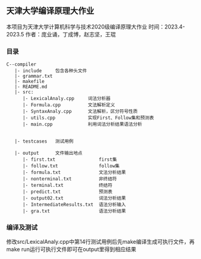 ## 天津大学编译原理大作业

本项目为天津大学计算机科学与技术2020级编译原理大作业
时间：2023.4-2023.5
作者：庞业诵，丁成博，赵志坚，王琨

### 目录

```
C--compiler
   |- include     包含各种头文件
   |- grammar.txt 
   |- makefile    
   |- README.md
   |- src:
      |- LexicalAnaly.cpp     词法分析器
      |- Formula.cpp          文法解析定义
      |- SyntaxAnaly.cpp      文法解析，区分符号性质
      |- utils.cpp            实现First、Follow集和预测表
      |- main.cpp             利用词法分析结果语法分析


   |- testcases   测试用例

   |- output      文件输出地点
      |- first.txt                first集
      |- follow.txt               follow集
      |- formula.txt              文法分析结果
      |- nonterminal.txt          非终结符
      |- terminal.txt             终结符
      |- predict.txt              预测表
      |- output02.txt             词法分析结果
      |- IntermediateResults.txt  语法分析输入
      |- gra.txt                  语法分析结果
```



###  编译及测试

修改src/LexicalAnaly.cpp中第14行测试用例后先make编译生成可执行文件，再make run运行可执行文件即可在output里得到相应结果